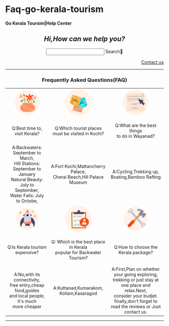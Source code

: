 # Faq-go-kerala-tourism
<!DOCTYPE html>
<html>
<head>
    <meta charset="UTF-8">
    <title>FAQ</title>
</head>
<body>
    <section>
    <p><strong>Go Kerala Toursim|Help Center</strong></p>
    <center>
    <p><h1><em>Hi,How can we help you?</em></h1>
        <input type="search" name="search" id="">
        <label for="search">Search🔎</label></p>
    </center>
        <a href="Go kerala Toursim contact.html"><p style="text-align: right;">Contact us</p></a>
        <hr>
        <section>
    <center>
        <h3>Frequently Asked Questions(FAQ)</h3>
        <table cellspacing="40">
            <tr>
                <td><center><img src="images/15five-faq-page-830x1031-modified (5).png"></center></td>
                <td><center><img src="images/15five-faq-page-830x1031-modified (2).png"></center></td>
                <td><center><img src="images/15five-faq-page-830x1031-modified (4).png"></center></td>
            </tr>
            <tr>
                <td><p style="text-align: center;">Q:Best time to,<br> visit Kerala?</p></td>
                <td><p style="text-align: center;">Q:Which tourist places<br> must be visited in Kochi?</p></td>
                <td><p style="text-align: center;">Q:What are the best things<br> to do in Wayanad?</p></td>  
            </tr>
            <tr>
                <td><center>A:Backwaters: September to March,<br>
                    Hill Stations:  September to January<br>
                    Natural Beauty: July to September,<br>
                    Water Falls: July to Octobe,<br></center></td>
                <td><center>A:Fort Kochi,Mattancherry Palace,<br>Cherai Beach,Hill Palace Museum</center></td>
                <td><center>A:Cycling,Trekking up,<br>Boating,Bamboo Rafting</center></td>
            </tr>
            <tr>
                <td><center><img src="images/15five-faq-page-830x1031-modified.png"></center></td>
                <td><center><img src="images/15five-faq-page-830x1031-modified (1).png"></center></td>
                <td><center><img src="images/15five-faq-page-830x1031-modified (3).png"></center></td>
            </tr>
            <tr>
                <td><p style="text-align: center;">Q:Is Kerala tourism<br> expensive?</p></td>
                <td><p style="text-align: center;">Q: Which is the best place in Kerala<br> popular for Backwater Tourism?</p></td>
                <td><p style="text-align: center;">Q:How to choose the<br> Kerala package?</p></td>  
            </tr>
            <tr>
                <td><center>A:No,with its connectivity,<br>free entry,cheap food,guides<br> and local people, it's much <br> more cheaper </center>
                </td>
                <td><center>A:Kuttanad,Kumarakom,<br>Kollam,Kasaragod </center></td>
                <td><center>A:First,Plan on whether your going exploring,<br>
                    trekking or just stay at one place and relax.Next,<br>
                    consider your budjet. finally,don't forget to<br>
                     read the reviews or Just contact us.</center></tr>
        </table>
    </center>   
    </section> 
    <hr>
</body>
</html>
       
